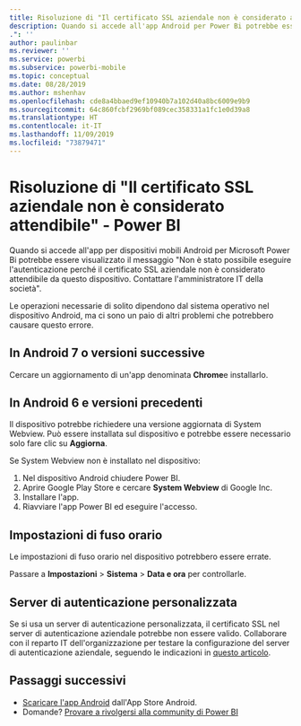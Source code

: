 ```yaml
---
title: Risoluzione di "Il certificato SSL aziendale non è considerato attendibile"
description: Quando si accede all'app Android per Power Bi potrebbe essere visualizzato il messaggio "Non è stato possibile eseguire l'autenticazione perché il certificato SSL aziendale non è considerato attendibile
.": ''
author: paulinbar
ms.reviewer: ''
ms.service: powerbi
ms.subservice: powerbi-mobile
ms.topic: conceptual
ms.date: 08/28/2019
ms.author: mshenhav
ms.openlocfilehash: cde8a4bbaed9ef10940b7a102d40a8bc6009e9b9
ms.sourcegitcommit: 64c860fcbf2969bf089cec358331a1fc1e0d39a8
ms.translationtype: HT
ms.contentlocale: it-IT
ms.lasthandoff: 11/09/2019
ms.locfileid: "73879471"
---
```

# <a name="fixing-corporate-ssl-certificate-is-untrusted---power-bi"></a>Risoluzione di "Il certificato SSL aziendale non è considerato attendibile" - Power BI
Quando si accede all'app per dispositivi mobili Android per Microsoft Power Bi potrebbe essere visualizzato il messaggio "Non è stato possibile eseguire l'autenticazione perché il certificato SSL aziendale non è considerato attendibile da questo dispositivo. Contattare l'amministratore IT della società". 

Le operazioni necessarie di solito dipendono dal sistema operativo nel dispositivo Android, ma ci sono un paio di altri problemi che potrebbero causare questo errore.

## <a name="on-android-7-or-later"></a>In Android 7 o versioni successive
Cercare un aggiornamento di un'app denominata **Chrome**e installarlo.

## <a name="on-android-6-and-earlier"></a>In Android 6 e versioni precedenti
Il dispositivo potrebbe richiedere una versione aggiornata di System Webview. Può essere installata sul dispositivo e potrebbe essere necessario solo fare clic su **Aggiorna**.

Se System Webview non è installato nel dispositivo:

1. Nel dispositivo Android chiudere Power BI.
2. Aprire Google Play Store e cercare **System Webview** di Google Inc.
3. Installare l'app.
4. Riavviare l'app Power BI ed eseguire l'accesso.

## <a name="time-zone-settings"></a>Impostazioni di fuso orario
Le impostazioni di fuso orario nel dispositivo potrebbero essere errate. 

Passare a **Impostazioni** > **Sistema** > **Data e ora** per controllarle.

## <a name="custom-authentication-server"></a>Server di autenticazione personalizzata
Se si usa un server di autenticazione personalizzata, il certificato SSL nel server di autenticazione aziendale potrebbe non essere valido. Collaborare con il reparto IT dell'organizzazione per testare la configurazione del server di autenticazione aziendale, seguendo le indicazioni in [questo articolo](https://support.microsoft.com/help/3203929/using-adal-to-authenticate-from-android-devices-fails-if-additional-ce).

## <a name="next-steps"></a>Passaggi successivi
* [Scaricare l'app Android](https://go.microsoft.com/fwlink/?LinkID=544867) dall'App Store Android.
* Domande? [Provare a rivolgersi alla community di Power BI](https://community.powerbi.com/) 

